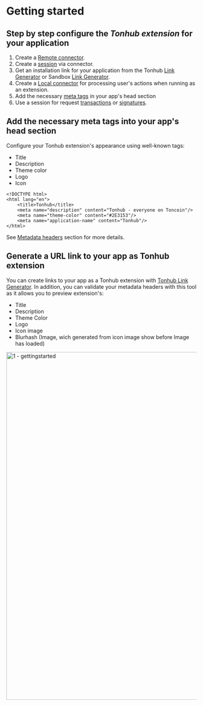 # Getting started

## Step by step configure the _Tonhub extension_ for your application

1. Create a [Remote connector](https://developers.tonhub.com/docs/tonhub-remote-connector).
2. Create a [session](https://developers.tonhub.com/docs/tonhub-remote-connector#starting-a-new-session) via connector.
3. Get an installation link for your application from the Tonhub [Link Generator](https://tonwhales.com/tools/link) or Sandbox [Link Generator](https://sandbox.tonwhales.com/tools/link). 
4. Create a [Local connector](https://developers.tonhub.com/docs/tonhub-local-connector) for processing user's actions when running as an extension.
5. Add the necessary [meta tags](https://github.com/Reveloper/TwhExt/edit/main/Doc%20short/Getting%20start.md#add-the-necessary-meta-tags-into-your-apps-head-section) in your app's head section
6. Use a session for request [transactions](https://developers.tonhub.com/docs/tonhub-remote-connector#requesting-transaction) or [signatures](https://developers.tonhub.com/docs/tonhub-remote-connector#requesting-signature).




## Add the necessary meta tags into your app's head section

Configure your Tonhub extension's appearance using well-known tags: 
- Title
- Description 
- Theme color
- Logo 
- Icon 


```
<!DOCTYPE html>
<html lang="en">
    <title>Tonhub</title>
    <meta name="description" content="Tonhub - everyone on Toncoin"/>
    <meta name="theme-color" content="#2E3153"/>
    <meta name="application-name" content="Tonhub"/>
</html>
```
See [Metadata headers](https://developers.tonhub.com/docs/metadata-headers) section for more details. 

## Generate a URL link to your app as Tonhub extension

You can create links to your app as a Tonhub extension with [Tonhub Link Generator](https://developers.tonhub.com/docs/tonhub-link-generator). In addition, you can validate your metadata headers with this tool as it allows you to preview extension's: 
- Title
- Description
- Theme Color
- Logo
- Icon image 
- Blurhash (Image, wich generated from icon image show before Image has loaded) 

<img width="919" alt="1 - gettingstarted" src="https://user-images.githubusercontent.com/39581753/179059354-c2656e9d-890c-4075-9f16-c7b09ced7680.png">
